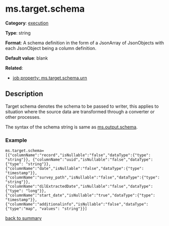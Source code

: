 # ms.target.schema

**Category**: [execution](https://github.com/linkedin/data-integration-library/blob/master/docs/parameters/execution-parameters.md)

**Type**: string

**Format**: A schema definition in the form of a JsonArray of JsonObjects 
with each JsonObject being a column definition. 

**Default value**: blank

**Related**:
- [job property: ms.target.schema.urn](https://github.com/linkedin/data-integration-library/blob/master/docs/parameters/ms.target.schema.urn.md)

## Description

Target schema denotes the schema to be passed to writer, this applies
to situation where the source data are transformed through a converter
or other processes.

The syntax of the schema string is same as [ms.output.schema](https://github.com/linkedin/data-integration-library/blob/master/docs/parameters/ms.output.schema.md).

### Example

`ms.target.schema=[{"columnName":"record","isNullable":"false","dataType":{"type": "string"}}, {"columnName":"uuid","isNullable":"false","dataType":{"type": "string"}}, {"columnName":"date","isNullable":"false","dataType":{"type": "timestamp"}}, {"columnName":"survey_path","isNullable":"false","dataType":{"type": "string"}}, {"columnName":"dilExtractedDate","isNullable":"false","dataType":{"type": "long"}}, {"columnName":"start_date","isNullable":"true","dataType":{"type": "timestamp"}}, {"columnName":"additionalinfo","isNullable":"false","dataType":{"type":"map", "values": "string"}}]`

[back to summary](https://github.com/linkedin/data-integration-library/blob/master/docs/parameters/summary.md#mstargetschema)   